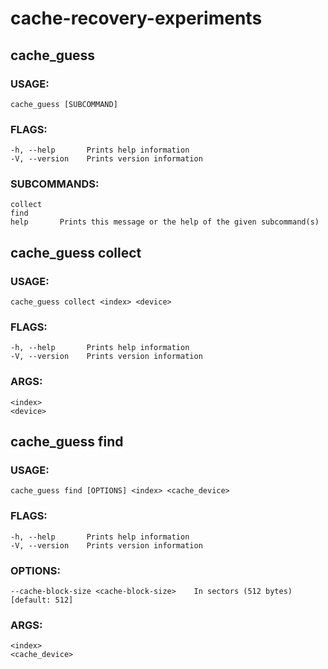 # cache-recovery-experiments

## cache_guess

### USAGE:
    cache_guess [SUBCOMMAND]

### FLAGS:
    -h, --help       Prints help information
    -V, --version    Prints version information

### SUBCOMMANDS:
    collect    
    find       
    help       Prints this message or the help of the given subcommand(s)

## cache_guess collect 
### USAGE:
    cache_guess collect <index> <device>

### FLAGS:
    -h, --help       Prints help information
    -V, --version    Prints version information

### ARGS:
    <index>
    <device>

## cache_guess find 
### USAGE:
    cache_guess find [OPTIONS] <index> <cache_device>

### FLAGS:
    -h, --help       Prints help information
    -V, --version    Prints version information

### OPTIONS:
    --cache-block-size <cache-block-size>    In sectors (512 bytes) [default: 512]

### ARGS:
    <index>
    <cache_device>

